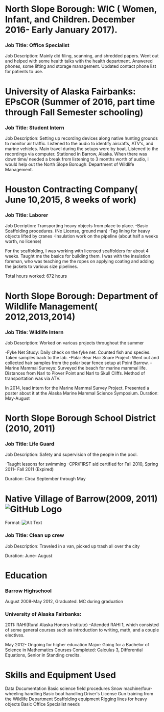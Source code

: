 # North Slope Borough: WIC ( Women, Infant, and Children. December 2016- Early January 2017). 


### Job Title: Office Specialist

Job Description: Mainly did filing, scanning, and shredded papers. Went out and helped with some health talks with the health department. Answered phones, some lifting and storage management. Updated contact phone list for patients to use.

# University of Alaska Fairbanks: EPsCOR (Summer of 2016, part time through Fall Semester schooling)

### Job Title: Student Intern

Job Description: Setting up recording devices along native hunting grounds to monitor air traffic. Listened to the audio to identify aircrafts, ATV's, and marine vehicles. Main travel during the setups were by boat. Listened to the recordings via computer.
Stationed in Barrow, Alaska. When there was down time/ needed a break from listening to 3 months worth of audio, I would help out the North Slope Borough: Department of Wildlife Management. 



# Houston Contracting Company( June 10,2015, 8 weeks of work)

### Job Title: Laborer

Job Decription: Transporting heavy objects from place to place.
-Basic Scaffolding procedures. (No License, ground man)
-Tag lining for heavy objects lifted by cranes
-Insulation work on the pipeline (about half a weeks worth, no license)

For the scaffolding, I was working with licensed scaffolders for about 4 weeks. Taught me the basics for building them.
I was with the insulation foreman, who was teaching me the ropes on applying coating and adding the jackets to various size pipelines. 

Total hours worked: 672 hours


# North Slope Borough: Department of Wildlife Management( 2012,2013,2014)

### Job Title: Wildlife Intern

Job Description: Worked on various projects throughout the summer

-Fyke Net Study: Daily check on the fyke net. Counted fish and species. Taken samples back to the lab.
-Polar Bear Hair Snare Project: Went out and collected hair samples from the polar bear fence setup at Point Barrow.
-Marine Mammal Surveys: Surveyed the beach for marine mammal life. Distances from Narl to Plover Point and Narl to Skull Cliffs. Method of transportation was via ATV. 

In 2014, lead intern for the Marine Mammal Survey Project. Presented a poster about it at the Alaska Marine Mammal Science Symposium.
Duration: May-August

# North Slope Borough School District (2010, 2011)
### Job Title: Life Guard 

Job Description: Safety and supervision of the people in the pool.

-Taught lessons for swimming
-CPR/FIRST aid certified for Fall 2010, Spring 2011- Fall 2011 (Expired)

Duration: Circa September through May

# Native Village of Barrow(2009, 2011) ![GitHub Logo](/images/logo.png)
Format: ![Alt Text](url)

### Job Title: Clean up crew

Job Description: Traveled in a van, picked up trash all over the city

Duration: June- August

# Education 

### Barrow Highschool
August 2008-May 2012, Graduated. MC during graduation

### University of Alaska Fairbanks:

2011: RAHI(Rural Alaska Honors Institute)
-Attended RAHI 1, which consisted of some general courses such as introduction to writing, math, and a couple electives. 

May 2012- Ongoing for higher education
Major: Going for a Bachelor of Science in Mathematics
Courses Completed: Calculus 3, Differential Equations, Senior in Standing credits. 


# Skills and Equipment Used

Data Documentation
Basic science field procedures
Snow machine/four-wheeling handling
Basic boat handling
Driver's License
Gun training from the Wildlife Department
Scaffolding equipment
Rigging lines for heavy objects
Basic Office Specialist needs

